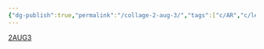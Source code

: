 ```yaml
---
{"dg-publish":true,"permalink":"/collage-2-aug-3/","tags":["c/AR","c/letters","c/self","c/jonny","c/face","c/woman","c/man","c/flower","c/abstract","c/neon","c/blue","c/pink","c/yellow","c/series"],"created":"2024-01-09T08:56:09.343-05:00","updated":"2024-01-09T08:58:08.080-05:00"}
---
```



[2AUG3](https://www.instagram.com/p/CwD1Q7IRJUs/)


